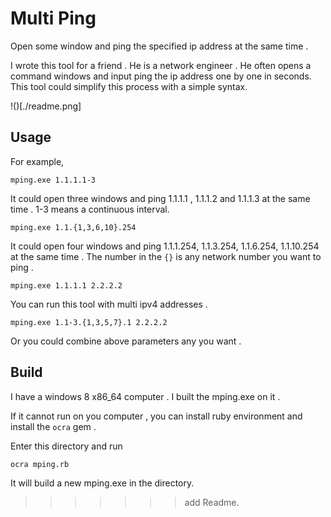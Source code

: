 # Multi Ping

Open some window and ping the specified ip address at the same time .

I wrote this tool for a friend . He is a network engineer . He often opens a command windows and input ping the ip address one by one in seconds. This tool could simplify this process with a simple syntax.

!()[./readme.png]

## Usage

For example,

```
mping.exe 1.1.1.1-3
```

It could open three windows and ping 1.1.1.1 , 1.1.1.2 and 1.1.1.3 at the same time . 1-3 means a continuous interval.

```
mping.exe 1.1.{1,3,6,10}.254
```

It could open four windows and ping 1.1.1.254, 1.1.3.254, 1.1.6.254, 1.1.10.254 at the same time . The number in the `{}` is any network number you want to ping .

```
mping.exe 1.1.1.1 2.2.2.2
```

You can run this tool with multi ipv4 addresses .

```
mping.exe 1.1-3.{1,3,5,7}.1 2.2.2.2
```

Or you could combine above parameters any you want .

## Build
I have a  windows 8 x86_64 computer . I built the mping.exe on it .

If it cannot run on you computer , you can install ruby environment
 and install the `ocra` gem .

Enter this directory and run

```
ocra mping.rb
```

It will build a new mping.exe in the directory.



>>>>>>> add Readme.
